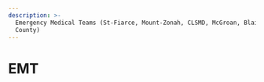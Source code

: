 ```yaml
---
description: >-
  Emergency Medical Teams (St-Fiarce, Mount-Zonah, CLSMD, McGroan, Blaine
  County)
---
```


# EMT

